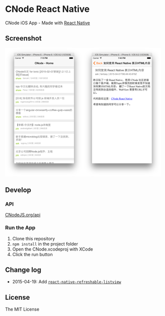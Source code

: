 # CNode React Native

CNode iOS App - Made with [React Native](http://facebook.github.io/react-native/)

## Screenshot

<img width="50%" src="./home.png"><img width="50%" src="./topic.png">

## Develop

### API

[CNodeJS.org/api](https://cnodejs.org/api)

### Run the App

1. Clone this repository
2. `npm install` in the project folder
3. Open the CNode.xcodeproj with XCode
4. Click the run button

## Change log

- 2015-04-19: Add [`react-native-refreshable-listview`](https://github.com/jsdf/react-native-refreshable-listview)

## License

The MIT License
